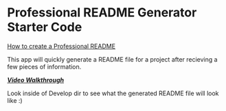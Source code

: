 # Professional README Generator Starter Code

[How to create a Professional README](./readme-guide.md)

This app will quickly generate a README file for a project after recieving a few pieces of information. 

***[Video Walkthrough](https://drive.google.com/file/d/1BtmPyFMLy6ijBSVy7aA2V7OAWPvH0GpQ/view)***

Look inside of Develop dir to see what the generated README file will look like :)
 
